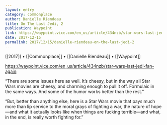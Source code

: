```yaml
---
layout: entry
category: commonplace
author: Danielle Riendeau
title: On The Last Jedi, 2
publication: Waypoint
link: https://waypoint.vice.com/en_us/article/434nzb/star-wars-last-jedi-fan-again
date: 2017-12-15
permalink: 2017/12/15/danielle-riendeau-on-the-last-jedi-2
---
```


[[2017]] • [[Commonplace]] • [[Danielle Riendeau]] • [[Waypoint]] 

https://waypoint.vice.com/en_us/article/434nzb/star-wars-last-jedi-fan-again

“There are some issues here as well. It’s cheesy, but in the way all Star Wars movies are cheesy, and charming enough to pull it off. Formulaic in the same ways. And some of the humor works better than the rest.”

“But, better than anything else, here is a Star Wars movie that pays much more than lip service to the moral grays of fighting a war, the nature of hope—and what it actually looks like when things are fucking terrible—and what, in the end, is really worth fighting for.”

